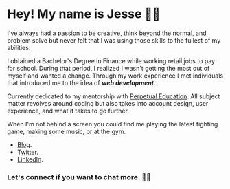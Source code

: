 # Hey! My name is **Jesse** 🕵🏼

I've always had a passion to be creative, think beyond the normal, and problem solve but never felt that I was using those skills to the fullest of my abilities.

I obtained a Bachelor's Degree in Finance while working retail jobs to pay for school. During that period, I realized I wasn't getting the most out of myself and wanted a change. Through my work experience I met individuals that introduced me to the idea of ***web development***.

Currently dedicated to my mentorship with [Perpetual Education](https://perpetual.education/). All subject matter revolves around coding but also takes into account design, user experience, and what it takes to go further.

When I'm not behind a screen you could find me playing the latest fighting game, making some music, or at the gym. 

- [Blog](https://jessedevs.substack.com/).
- [Twitter](https://twitter.com/jesse_Devs).
- [LinkedIn](https://www.linkedin.com/in/felix-jesser/).


### Let's connect if you want to chat more. 🤟🏼
